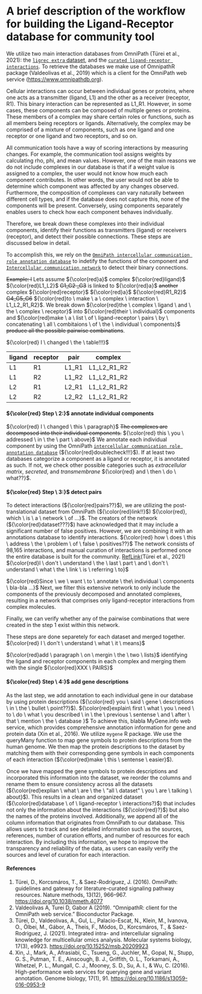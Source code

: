 A brief description of the workflow for building the Ligand-Receptor database for community tool
========

We utilize two main interaction databases from OmniPath (Türei et al., 2021): the [`ligrec extra` dataset](https://r.omnipathdb.org/reference/import_ligrecextra_interactions.html), and the [`curated ligand-receptor interactions`](https://r.omnipathdb.org/reference/curated_ligand_receptor_interactions.html). To retrieve the databases we make use of OmnipathR package (Valdeolivas et al., 2019) which is a client for the OmniPath web service (https://www.omnipathdb.org).

Cellular interactions can occur between individual genes or proteins, where one acts as a transmitter (ligand, L1) and the other as a receiver (receptor, R1). This binary interaction can be represented as L1_R1. However, in some cases, these components can be composed of multiple genes or proteins. These members of a complex may share certain roles or functions, such as all members being receptors or ligands. Alternatively, the complex may be comprised of a mixture of components, such as one ligand and one receptor or one ligand and two receptors, and so on.

All communication tools have a way of scoring interactions by measuring changes. For example, the communication tool assigns weights by calculating rho, phi, and mean values. However, one of the main reasons we do not include complexes in our database is that if a weight value is assigned to a complex, the user would not know how much each component contributes. In other words, the user would not be able to determine which component was affected by any changes observed. Furthermore, the composition of complexes can vary naturally between different cell types, and if the database does not capture this, none of the components will be present. Conversely, using components separately enables users to check how each component behaves individually.

Therefore, we break down these complexes into their individual components, identify their functions as transmitters (ligand) or receivers (receptor), and detect their possible connections. These steps are discussed below in detail.
 
 To accomplish this, we rely on the [`OmniPath intercellular communication role annotation database`](https://r.omnipathdb.org/reference/import_omnipath_intercell.html) to indetify the functions of the component and [`Intercellular communication network`](https://r.omnipathdb.org/reference/import_intercell_network.html) to detect their binary connections.

~~Example: l~~ Lets assume ${\color{red}a}$ complex ${\color{red}ligand}$ ${\color{red}L1_L2}$ ~~G1_G2 _G3~~ is linked to ${\color{red}a}$ ~~another~~ complex ${\color{red}receptor}$ ${\color{red}a}$ ${\color{red}R1_R2}$  ~~G4_G5_G6~~ ${\color{red}to \ make \ a \ complex \ interaction \ L1_L2_R1_R2}$. We break down ${\color{red}the \ complex \ ligand \ and \ the \ complex \ receptor}$ into ${\color{red}their \ individual}$ components and ${\color{red}make \ a \ list \ of \ ligand-receptor \ pairs \ by \ concatenating \ all \ combitaions \ of \ the \ individual \ components}$ ~~produce all the possible pairwise combinations~~.

${\color{red} I  \  changed  \  the  \  table!!!}$

| ligand | receptor | pair | complex |
|----|----|-------------------|-------------------|
| L1 | R1 | L1_R1 |  L1_L2_R1_R2 |
| L1 | R2 | L1_R2 | L1_L2_R1_R2 |
| L2 | R1 | L2_R1| L1_L2_R1_R2 |
| L2 | R2 | L2_R2 | L1_L2_R1_R2 |

#### ${\color{red} Step \ 2:}$ annotate individual components

${\color{red} I \ changed \ this \ paragraph}$
~~The complexes are decomposed into their individual components.~~ ${\color{red} this \ you \ addressed \ in \ the \ part \ above}$ We annotate each individual component by using the OmniPath [`intercellular communication role annotation database`](https://r.omnipathdb.org/reference/import_omnipath_intercell.html) (${\color{red}doublecheck!!!}$).
If at least two databases categorize a component as a ligand or receptor, it is annotated as such. If not, we check other possible categories such as 
*extracellular matrix*, *secreted*, and *transmembrane* ${\color{red} and \ then \ do \ what??}$. 


#### ${\color{red} Step \ 3:}$ detect pairs

To detect interactions (${\color{red}pairs??}$), we are utilizing the post-translational dataset from OmniPath (${\color{red}link!!}$) ${\color{red}, which \ is \ a \ network \ of ...}$. The creators of the network (${\color{red}dataset???}$) have acknowledged that it may include a significant number of false positives. 
However, we are combining it with an annotations database to identify interactions. ${\color{red} how \ does \ this \ address \ the \ problem \ of \ false \ positives??}$ The network consists of 98,165 interactions, and 
manual curation of interactions is performed once the entire database is built for the community. [RefLink](https://r.omnipathdb.org/reference/import_post_translational_interactions.html)(Türei et al., 2021) ${\color{red}I \ don't \ understand \ the \ last \ part \ and \ don't \ understand \ what \ the \ link \ is \ referring \ to}$

${\color{red}Since \ we \ want \ to \ annotate \ the\ individual \ components \ bla-bla ...}$ Next, we filter this extensive network to only include the components of the previously decomposed and annotated complexes, 
resulting in a network that comprises only ligand-receptor interactions from complex molecules.

Finally, we can verify whether any of the pairwise combinations that were created in the step 1 exist within this network.

These steps are done separetely for each dataset and merged together. ${\color{red} I \ don't \ understand \ what \ it \ means}$

${\color{red}add \ paragraph \ on \ mergin \ the \ two \ lists}$ identifying the ligand and receptor components in each complex and merging them with the single ${\color{red}XXX \ PAIRS}$

#### ${\color{red} Step \ 4:}$ add gene descriptions

As the last step, we add annotation to each individual gene in our database by using protein descriptions (${\color{red} you \ said \ gene \ descriptions \ in \ the \ bullet \ point??}$). ${\color{red}explain\ first \ what \ you \ need \ to \ do \ what \ you described \ in \ the \ previous \ sentense \ and \ after \ that \ mention \ the \ database }$ To achieve this, blabla MyGene.info web service, which provides comprehensive annotation information for gene and protein data (Xin et al., 2016). We utilize `mygene` R package. We use the queryMany function to map gene symbols to protein descriptions from the human genome. We then map the protein descriptions to the dataset by matching them with their corresponding gene symbols in each components of each interaction (${\color{red}make \ this \ sentense \ easier}$).

Once we have mapped the gene symbols to protein descriptions and incorporated this information into the dataset, we reorder the columns and rename them to ensure consistency across all the datasets (${\color{red}explian \ what \ are \ the \ "all \ dataset" \ you \ are \ talking \ about}$). This results in a clean and organized dataset (${\color{red}database \ of \ ligand-receptor \ interactions?}$) that includes not only the information about the interactions (${\color{red}?}$) but  also the names of the proteins involved. Additionally, we append all of the column information that originates from OmniPath to our database. This allows users to track and see detailed information such as the sources, references, number of curation efforts, 
and number of resources for each interaction. By including this information, we hope to improve the transparency and reliability of the data, 
as users can easily verify the sources and level of curation for each interaction.

#### References
1. Türei, D., Korcsmáros, T., & Saez-Rodriguez, J. (2016). OmniPath: guidelines and gateway for literature-curated signaling pathway resources. Nature methods, 13(12), 966–967. https://doi.org/10.1038/nmeth.4077
2. Valdeolivas A, Turei D, Gabor A (2019). “OmnipathR: client for the OmniPath web service.” Bioconductor Package.
3. Türei, D., Valdeolivas, A., Gul, L., Palacio-Escat, N., Klein, M., Ivanova, O., Ölbei, M., Gábor, A., Theis, F., Módos, D., Korcsmáros, T., & Saez-Rodriguez, J. (2021). Integrated intra- and intercellular signaling knowledge for multicellular omics analysis. Molecular systems biology, 17(3), e9923. https://doi.org/10.15252/msb.20209923
4. Xin, J., Mark, A., Afrasiabi, C., Tsueng, G., Juchler, M., Gopal, N., Stupp, G. S., Putman, T. E., Ainscough, B. J., Griffith, O. L., Torkamani, A., Whetzel, P. L., Mungall, C. J., Mooney, S. D., Su, A. I., & Wu, C. (2016). High-performance web services for querying gene and variant annotation. Genome biology, 17(1), 91. https://doi.org/10.1186/s13059-016-0953-9
